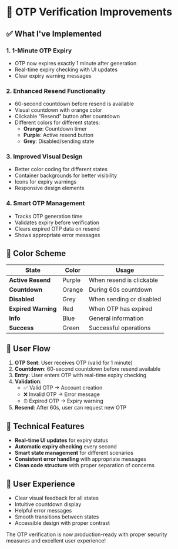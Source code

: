 # 🔐 OTP Verification Improvements

## ✅ What I've Implemented

### 1. **1-Minute OTP Expiry**
- OTP now expires exactly 1 minute after generation
- Real-time expiry checking with UI updates
- Clear expiry warning messages

### 2. **Enhanced Resend Functionality**
- 60-second countdown before resend is available
- Visual countdown with orange color
- Clickable "Resend" button after countdown
- Different colors for different states:
  - **Orange**: Countdown timer
  - **Purple**: Active resend button
  - **Grey**: Disabled/sending state

### 3. **Improved Visual Design**
- Better color coding for different states
- Container backgrounds for better visibility
- Icons for expiry warnings
- Responsive design elements

### 4. **Smart OTP Management**
- Tracks OTP generation time
- Validates expiry before verification
- Clears expired OTP data on resend
- Shows appropriate error messages

## 🎨 Color Scheme

| State | Color | Usage |
|-------|-------|-------|
| **Active Resend** | Purple | When resend is clickable |
| **Countdown** | Orange | During 60s countdown |
| **Disabled** | Grey | When sending or disabled |
| **Expired Warning** | Red | When OTP has expired |
| **Info** | Blue | General information |
| **Success** | Green | Successful operations |

## 🔄 User Flow

1. **OTP Sent**: User receives OTP (valid for 1 minute)
2. **Countdown**: 60-second countdown before resend available
3. **Entry**: User enters OTP with real-time expiry checking
4. **Validation**: 
   - ✅ Valid OTP → Account creation
   - ❌ Invalid OTP → Error message
   - ⏰ Expired OTP → Expiry warning
5. **Resend**: After 60s, user can request new OTP

## 🚀 Technical Features

- **Real-time UI updates** for expiry status
- **Automatic expiry checking** every second
- **Smart state management** for different scenarios
- **Consistent error handling** with appropriate messages
- **Clean code structure** with proper separation of concerns

## 📱 User Experience

- Clear visual feedback for all states
- Intuitive countdown display
- Helpful error messages
- Smooth transitions between states
- Accessible design with proper contrast

The OTP verification is now production-ready with proper security measures and excellent user experience!